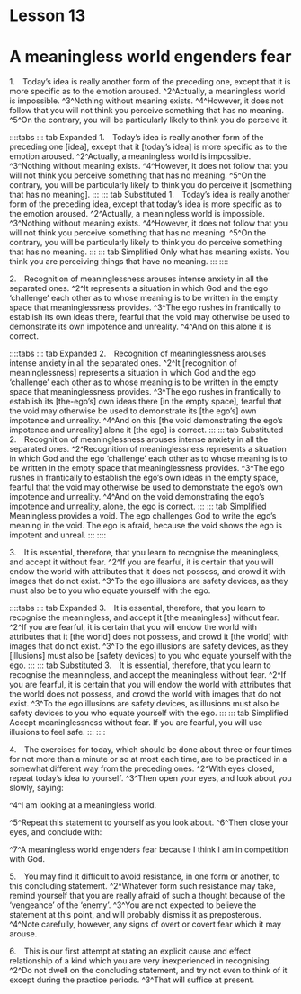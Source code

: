 # Lesson 13

# A meaningless world engenders fear

<a name=w-pi-13-1></a>1.&emsp;Today’s idea is really another form of the preceding one, except that it is more specific as to the emotion aroused. ^2^Actually, a meaningless world is impossible. ^3^Nothing without meaning exists. ^4^However, it does not follow that you will not think you perceive something that has no meaning. ^5^On the contrary, you will be particularly likely to think you do perceive it.

::::tabs
::: tab Expanded
1.&emsp;Today’s idea is really another form of the preceding one [idea], except that it [today’s idea] is more specific as to the emotion aroused. ^2^Actually, a meaningless world is impossible. ^3^Nothing without meaning exists. ^4^However, it does not follow that you will not think you perceive something that has no meaning. ^5^On the contrary, you will be particularly likely to think you do perceive it [something that has no meaning].
:::
::: tab Substituted
1.&emsp;Today’s idea is really another form of the preceding idea, except that today’s idea is more specific as to the emotion aroused. ^2^Actually, a meaningless world is impossible. ^3^Nothing without meaning exists. ^4^However, it does not follow that you will not think you perceive something that has no meaning. ^5^On the contrary, you will be particularly likely to think you do perceive something that has no meaning.
:::
::: tab Simplified
Only what has meaning exists. You think you are perceiving things that have no meaning.
:::
::::

<a name=w-pi-13-2></a>2.&emsp;Recognition of meaninglessness arouses intense anxiety in all the separated ones. ^2^It represents a situation in which God and the ego ‘challenge’ each other as to whose meaning is to be written in the empty space that meaninglessness provides. ^3^The ego rushes in frantically to establish its own ideas there, fearful that the void may otherwise be used to demonstrate its own impotence and unreality. ^4^And on this alone it is correct.

::::tabs
::: tab Expanded
2.&emsp;Recognition of meaninglessness arouses intense anxiety in all the separated ones. ^2^It [recognition of meaninglessness] represents a situation in which God and the ego ‘challenge’ each other as to whose meaning is to be written in the empty space that meaninglessness provides. ^3^The ego rushes in frantically to establish its [the-ego’s] own ideas there [in the empty space], fearful that the void may otherwise be used to demonstrate its [the ego’s] own impotence and unreality. ^4^And on this [the void demonstrating the ego’s impotence and unreality] alone it [the ego] is correct.
:::
::: tab Substituted
2.&emsp;Recognition of meaninglessness arouses intense anxiety in all the separated ones. ^2^Recognition of meaninglessness represents a situation in which God and the ego ‘challenge’ each other as to whose meaning is to be written in the empty space that meaninglessness provides. ^3^The ego rushes in frantically to establish the ego’s own ideas in the empty space, fearful that the void may otherwise be used to demonstrate the ego’s own impotence and unreality. ^4^And on the void demonstrating the ego’s impotence and unreality, alone, the ego is correct.
:::
::: tab Simplified
Meaningless provides a void. The ego challenges God to write the ego’s meaning in the void. The ego is afraid, because the void shows the ego is impotent and unreal.
:::
::::

<a name=w-pi-13-3></a>3.&emsp;It is essential, therefore, that you learn to recognise the meaningless, and accept it without fear. ^2^If you are fearful, it is certain that you will endow the world with attributes that it does not possess, and crowd it with images that do not exist. ^3^To the ego illusions are safety devices, as they must also be to you who equate yourself with the ego.

::::tabs
::: tab Expanded
3.&emsp;It is essential, therefore, that you learn to recognise the meaningless, and accept it [the meaningless] without fear. ^2^If you are fearful, it is certain that you will endow the world with attributes that it [the world] does not possess, and crowd it [the world] with images that do not exist. ^3^To the ego illusions are safety devices, as they [illusions] must also be [safety devices] to you who equate yourself with the ego.
:::
::: tab Substituted
3.&emsp;It is essential, therefore, that you learn to recognise the meaningless, and accept the meaningless without fear. ^2^If you are fearful, it is certain that you will endow the world with attributes that the world does not possess, and crowd the world with images that do not exist. ^3^To the ego illusions are safety devices, as illusions must also be safety devices to you who equate yourself with the ego.
:::
::: tab Simplified
Accept meaninglessness without fear. If you are fearful, you will use illusions to feel safe.
:::
::::

<a name=w-pi-13-4></a>4.&emsp;The exercises for today, which should be done about three or four times for not more than a minute or so at most each time, are to be practiced in a somewhat different way from the preceding ones. ^2^With eyes closed, repeat today’s idea to yourself. ^3^Then open your eyes, and look about you slowly, saying:

<div class="indented italic">

^4^I am looking at a meaningless world.

</div>

^5^Repeat this statement to yourself as you look about. ^6^Then close your eyes, and conclude with:

<div class="indented italic">

^7^A meaningless world engenders fear because I think I am in competition with God.

</div>


<a name=w-pi-13-5></a>5.&emsp;You may find it difficult to avoid resistance, in one form or another, to this concluding statement. ^2^Whatever form such resistance may take, remind yourself that you are really afraid of such a thought because of the ‘vengeance’ of the ‘enemy’. ^3^You are not expected to believe the statement at this point, and will probably dismiss it as preposterous. ^4^Note carefully, however, any signs of overt or covert fear which it may arouse.

<a name=w-pi-13-6></a>6.&emsp;This is our first attempt at stating an explicit cause and effect relationship of a kind which you are very inexperienced in recognising. ^2^Do not dwell on the concluding statement, and try not even to think of it except during the practice periods. ^3^That will suffice at present.